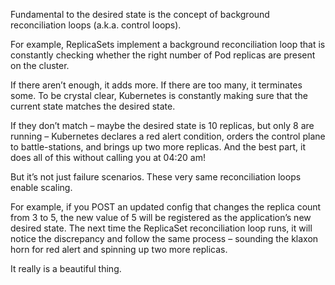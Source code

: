 Fundamental to the desired state is the concept of background reconciliation loops (a.k.a. control loops).

For example, ReplicaSets implement a background reconciliation loop that is constantly checking whether the right number of Pod replicas are present on the cluster.

If there aren’t enough, it adds more. If there are too many, it terminates some. To be crystal clear, Kubernetes is constantly making sure that the current state matches the desired state.

If they don’t match – maybe the desired state is 10 replicas, but only 8 are running – Kubernetes declares a red alert condition, orders the control plane to battle-stations, and brings up two more replicas. And the best part, it does all of this without calling you at 04:20 am!

But it’s not just failure scenarios. These very same reconciliation loops enable scaling.

For example, if you POST an updated config that changes the replica count from 3 to 5, the new value of 5 will be registered as the application’s new desired state. The next time the ReplicaSet reconciliation loop runs, it will notice the discrepancy and follow the same process – sounding the klaxon horn for red alert and spinning up two more replicas.

It really is a beautiful thing.


